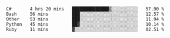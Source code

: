 
<!--START_SECTION:waka-->
```text
C#       4 hrs 20 mins   ██████████████▒░░░░░░░░░░   57.90 % 
Bash     56 mins         ███░░░░░░░░░░░░░░░░░░░░░░   12.57 % 
Other    53 mins         ███░░░░░░░░░░░░░░░░░░░░░░   11.94 % 
Python   45 mins         ██▓░░░░░░░░░░░░░░░░░░░░░░   10.14 % 
Ruby     11 mins         ▓░░░░░░░░░░░░░░░░░░░░░░░░   02.51 % 
```
<!--END_SECTION:waka-->

<!--
**patoriko/patoriko** is a ✨ _special_ ✨ repository because its `README.md` (this file) appears on your GitHub profile.

Here are some ideas to get you started:

- 🔭 I’m currently working on ...
- 🌱 I’m currently learning ...
- 👯 I’m looking to collaborate on ...
- 🤔 I’m looking for help with ...
- 💬 Ask me about ...
- 📫 How to reach me: ...
- 😄 Pronouns: ...
- ⚡ Fun fact: ...
-->
